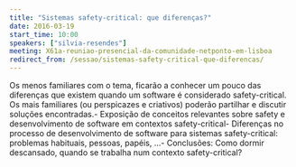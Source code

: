 ```yaml
---
title: "Sistemas safety-critical: que diferenças?"
date: 2016-03-19
start_time: 10:00
speakers: ["silvia-resendes"]
meeting: X61a-reuniao-presencial-da-comunidade-netponto-em-lisboa
redirect_from: /sessao/sistemas-safety-critical-que-diferencas/
---
```


Os menos familiares com o tema, ficarão a conhecer um pouco das diferenças que existem quando um software é considerado safety-critical. Os mais familiares (ou perspicazes e criativos) poderão partilhar e discutir soluções encontradas.- Exposição de conceitos relevantes sobre safety e desenvolvimento de software em contextos safety-critical- 
Diferenças no processo de desenvolvimento de software para sistemas safety-critical: problemas habituais, pessoas, papéis, ...- 
Conclusões: Como dormir descansado, quando se trabalha num contexto safety-critical?
